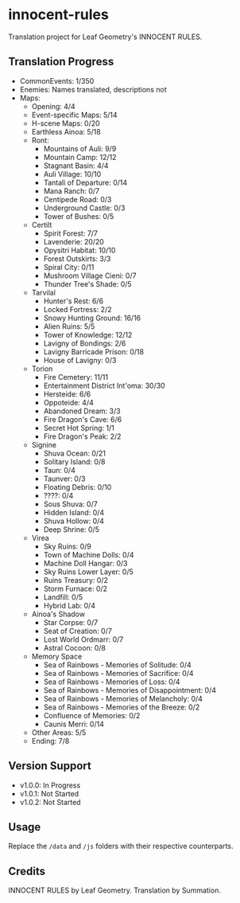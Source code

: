 # innocent-rules
Translation project for Leaf Geometry's INNOCENT RULES.

## Translation Progress
- CommonEvents: 1/350
- Enemies: Names translated, descriptions not
- Maps: 
    - Opening: 4/4
    - Event-specific Maps: 5/14
    - H-scene Maps: 0/20
    - Earthless Ainoa: 5/18
    - Ront:
        - Mountains of Auli: 9/9
        - Mountain Camp: 12/12
        - Stagnant Basin: 4/4
        - Auli Village: 10/10
        - Tantali of Departure: 0/14
        - Mana Ranch: 0/7
        - Centipede Road: 0/3
        - Underground Castle: 0/3
        - Tower of Bushes: 0/5
    - Certilt
        - Spirit Forest: 7/7
        - Lavenderie: 20/20
        - Opysitri Habitat: 10/10
        - Forest Outskirts: 3/3
        - Spiral City: 0/11
        - Mushroom Village Cieni: 0/7
        - Thunder Tree's Shade: 0/5
    - Tarvilal
        - Hunter's Rest: 6/6
        - Locked Fortress: 2/2
        - Snowy Hunting Ground: 16/16
        - Alien Ruins: 5/5
        - Tower of Knowledge: 12/12
        - Lavigny of Bondings: 2/6
        - Lavigny Barricade Prison: 0/18
        - House of Lavigny: 0/3
    - Torion
        - Fire Cemetery: 11/11
        - Entertainment District Int'oma: 30/30
        - Hersteide: 6/6
        - Oppoteide: 4/4
        - Abandoned Dream: 3/3
        - Fire Dragon's Cave: 6/6
        - Secret Hot Spring: 1/1
        - Fire Dragon's Peak: 2/2
    - Signine
        - Shuva Ocean: 0/21
        - Solitary Island: 0/8
        - Taun: 0/4
        - Taunver: 0/3
        - Floating Debris: 0/10
        - ????: 0/4
        - Sous Shuva: 0/7
        - Hidden Island: 0/4
        - Shuva Hollow: 0/4
        - Deep Shrine: 0/5
    - Virea
        - Sky Ruins: 0/9
        - Town of Machine Dolls: 0/4
        - Machine Doll Hangar: 0/3
        - Sky Ruins Lower Layer: 0/5
        - Ruins Treasury: 0/2
        - Storm Furnace: 0/2
        - Landfill: 0/5
        - Hybrid Lab: 0/4
    - Ainoa's Shadow
        - Star Corpse: 0/7
        - Seat of Creation: 0/7
        - Lost World Ordmarr: 0/7
        - Astral Cocoon: 0/8
    - Memory Space
        - Sea of Rainbows - Memories of Solitude: 0/4
        - Sea of Rainbows - Memories of Sacrifice: 0/4
        - Sea of Rainbows - Memories of Loss: 0/4
        - Sea of Rainbows - Memories of Disappointment: 0/4
        - Sea of Rainbows - Memories of Melancholy: 0/4
        - Sea of Rainbows - Memories of the Breeze: 0/2
        - Confluence of Memories: 0/2
        - Caunis Merri: 0/14
    - Other Areas: 5/5
    - Ending: 7/8

## Version Support
- v1.0.0: In Progress
- v1.0.1: Not Started
- v1.0.2: Not Started

## Usage
Replace the `/data` and `/js` folders with their respective counterparts.

## Credits
INNOCENT RULES by Leaf Geometry.
Translation by Summation.
